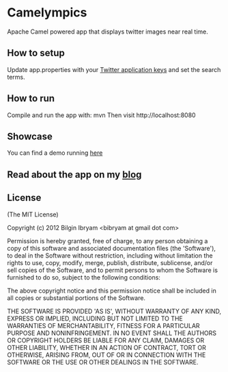 # Camelympics

Apache Camel powered app that displays twitter images near real time.

## How to setup
Update app.properties with your [Twitter application keys](https://dev.twitter.com/apps/new) and set the search terms.

## How to run
Compile and run the app with: mvn
Then visit http://localhost:8080

## Showcase

You can find a demo running [here](http://bit.ly/olympictures)

## Read about the app on my [blog](http://www.ofbizian.com/2012/08/olympics-image-loader-powered-by-camel.html)

## License

(The MIT License)

Copyright (c) 2012 Bilgin Ibryam &lt;bibryam at gmail dot com&gt;

Permission is hereby granted, free of charge, to any person obtaining
a copy of this software and associated documentation files (the
'Software'), to deal in the Software without restriction, including
without limitation the rights to use, copy, modify, merge, publish,
distribute, sublicense, and/or sell copies of the Software, and to
permit persons to whom the Software is furnished to do so, subject to
the following conditions:

The above copyright notice and this permission notice shall be
included in all copies or substantial portions of the Software.

THE SOFTWARE IS PROVIDED 'AS IS', WITHOUT WARRANTY OF ANY KIND,
EXPRESS OR IMPLIED, INCLUDING BUT NOT LIMITED TO THE WARRANTIES OF
MERCHANTABILITY, FITNESS FOR A PARTICULAR PURPOSE AND NONINFRINGEMENT.
IN NO EVENT SHALL THE AUTHORS OR COPYRIGHT HOLDERS BE LIABLE FOR ANY
CLAIM, DAMAGES OR OTHER LIABILITY, WHETHER IN AN ACTION OF CONTRACT,
TORT OR OTHERWISE, ARISING FROM, OUT OF OR IN CONNECTION WITH THE
SOFTWARE OR THE USE OR OTHER DEALINGS IN THE SOFTWARE.
